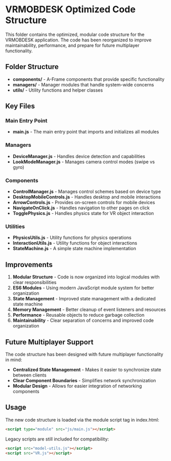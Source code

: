 # VRMOBDESK Optimized Code Structure

This folder contains the optimized, modular code structure for the VRMOBDESK application. The code has been reorganized to improve maintainability, performance, and prepare for future multiplayer functionality.

## Folder Structure

- **components/** - A-Frame components that provide specific functionality
- **managers/** - Manager modules that handle system-wide concerns
- **utils/** - Utility functions and helper classes

## Key Files

### Main Entry Point

- **main.js** - The main entry point that imports and initializes all modules

### Managers

- **DeviceManager.js** - Handles device detection and capabilities
- **LookModeManager.js** - Manages camera control modes (swipe vs gyro)

### Components

- **ControlManager.js** - Manages control schemes based on device type
- **DesktopMobileControls.js** - Handles desktop and mobile interactions
- **ArrowControls.js** - Provides on-screen controls for mobile devices
- **NavigateOnClick.js** - Handles navigation to other pages on click
- **TogglePhysics.js** - Handles physics state for VR object interaction

### Utilities

- **PhysicsUtils.js** - Utility functions for physics operations
- **InteractionUtils.js** - Utility functions for object interactions
- **StateMachine.js** - A simple state machine implementation

## Improvements

1. **Modular Structure** - Code is now organized into logical modules with clear responsibilities
2. **ES6 Modules** - Using modern JavaScript module system for better organization
3. **State Management** - Improved state management with a dedicated state machine
4. **Memory Management** - Better cleanup of event listeners and resources
5. **Performance** - Reusable objects to reduce garbage collection
6. **Maintainability** - Clear separation of concerns and improved code organization

## Future Multiplayer Support

The code structure has been designed with future multiplayer functionality in mind:

- **Centralized State Management** - Makes it easier to synchronize state between clients
- **Clear Component Boundaries** - Simplifies network synchronization
- **Modular Design** - Allows for easier integration of networking components

## Usage

The new code structure is loaded via the module script tag in index.html:

```html
<script type="module" src="js/main.js"></script>
```

Legacy scripts are still included for compatibility:

```html
<script src="model-utils.js"></script>
<script src="VR.js"></script>
```
